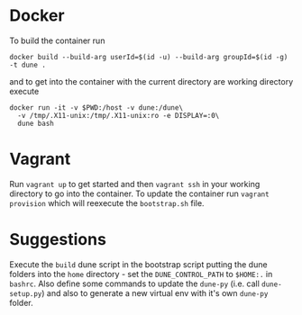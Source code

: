Docker
======
To build the container run
```
docker build --build-arg userId=$(id -u) --build-arg groupId=$(id -g) -t dune .
```
and to get into the container with the current directory are working
directory execute
```
docker run -it -v $PWD:/host -v dune:/dune\
  -v /tmp/.X11-unix:/tmp/.X11-unix:ro -e DISPLAY=:0\
  dune bash
```

Vagrant
=======
Run `vagrant up` to get started and then `vagrant ssh` in your working
directory to go into the container.
To update the container run `vagrant provision` which will reexecute the
`bootstrap.sh` file.

Suggestions
===========
Execute the `build` dune script in the bootstrap script putting the dune
folders into the `home` directory - set the `DUNE_CONTROL_PATH` to
`$HOME:.` in `bashrc`. Also define some commands to update the `dune-py`
(i.e. call `dune-setup.py`) and also to generate a new virtual env with
it's own `dune-py` folder.
